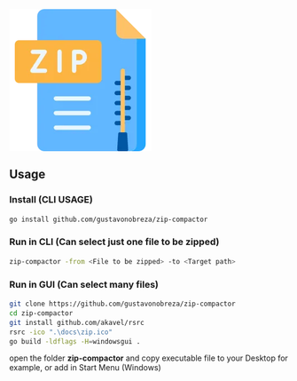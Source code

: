 <img align="center" src="./docs/zip.webp" alt="Zip image"/>

<br>

## Usage

### Install (CLI USAGE)
```bash
go install github.com/gustavonobreza/zip-compactor
```
### Run in CLI (Can select just one file to be zipped) 
```bash
zip-compactor -from <File to be zipped> -to <Target path>
```

### Run in GUI (Can select many files)
```bash
git clone https://github.com/gustavonobreza/zip-compactor
cd zip-compactor
git install github.com/akavel/rsrc
rsrc -ico ".\docs\zip.ico"
go build -ldflags -H=windowsgui .
```
open the folder **zip-compactor** and copy executable file to your Desktop for example, or add in Start Menu (Windows)



